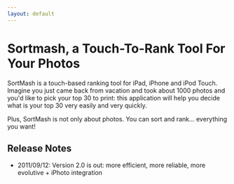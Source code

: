 ```yaml
---
layout: default
---
```


Sortmash, a Touch-To-Rank Tool For Your Photos
========

SortMash is a touch-based ranking tool for iPad, iPhone and iPod Touch.
Imagine you just came back from vacation and took about 1000 photos and you'd like to pick
your top 30 to print: this application will help you decide what is your top 30 very easily and
very quickly.

Plus, SortMash is not only about photos. You can sort and rank... everything you want!

## Release Notes

- 2011/09/12: Version 2.0 is out: more efficient, more reliable, more evolutive + iPhoto integration
